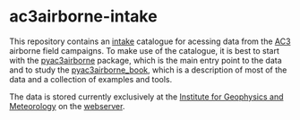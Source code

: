 # ac3airborne-intake

This repository contains an [intake](https://github.com/intake/intake) catalogue for acessing data from the [AC3](http://www.ac3-tr.de/) airborne field campaigns. To make use of the catalogue, it is best to start with the [pyac3airborne](https://github.com/igmk/pyac3airborne) package, which is the main entry point to the data and to study the [pyac3airborne_book](https://igmk.github.io/pyac3airborne_book/intro.html), which is a description of most of the data and a collection of examples and tools. 

The data is stored currently exclusively at the [Institute for Geophysics and Meteorology](http://www.geomet.uni-koeln.de) on the [webserver](https://atmos.meteo.uni-koeln.de/).
